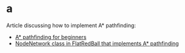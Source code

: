 # a

Article discussing how to implement A\* pathfinding:

* [A\* pathfinding for beginners](http://www.policyalmanac.org/games/aStarTutorial.htm)
* [NodeNetwork class in FlatRedBall that implements A\* pathfinding](../frb/docs/index.php)
